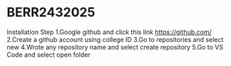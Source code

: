 ﻿# BERR2432025

Installation Step
1.Google github and click this link https://github.com/
2.Create a github account using college ID
3.Go to repositories and select new
4.Wrote any repository name and select create repository
5.Go to VS Code and select open folder
